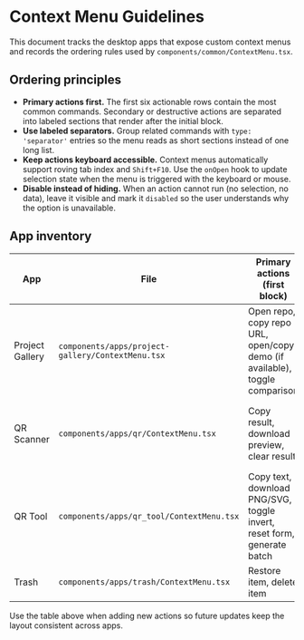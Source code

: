 # Context Menu Guidelines

This document tracks the desktop apps that expose custom context menus and
records the ordering rules used by `components/common/ContextMenu.tsx`.

## Ordering principles

- **Primary actions first.** The first six actionable rows contain the most
  common commands. Secondary or destructive actions are separated into labeled
  sections that render after the initial block.
- **Use labeled separators.** Group related commands with
  `type: 'separator'` entries so the menu reads as short sections instead of one
  long list.
- **Keep actions keyboard accessible.** Context menus automatically support
  roving tab index and `Shift+F10`. Use the `onOpen` hook to update selection
  state when the menu is triggered with the keyboard or mouse.
- **Disable instead of hiding.** When an action cannot run (no selection, no
  data), leave it visible and mark it `disabled` so the user understands why the
  option is unavailable.

## App inventory

| App | File | Primary actions (first block) | Secondary sections |
| --- | --- | --- | --- |
| Project Gallery | `components/apps/project-gallery/ContextMenu.tsx` | Open repo, copy repo URL, open/copy demo (if available), toggle comparison | Filter helpers (filter by stack, add tags), Project tools (reset filters, clear comparison) |
| QR Scanner | `components/apps/qr/ContextMenu.tsx` | Copy result, download preview, clear result | Camera controls (switch camera, toggle flashlight) |
| QR Tool | `components/apps/qr_tool/ContextMenu.tsx` | Copy text, download PNG/SVG, toggle invert, reset form, generate batch | Batch management (clear generated batch) |
| Trash | `components/apps/trash/ContextMenu.tsx` | Restore item, delete item | Bulk actions (restore all, empty trash) |

Use the table above when adding new actions so future updates keep the layout
consistent across apps.
